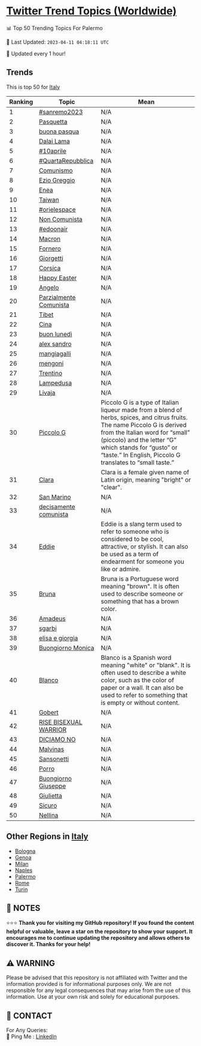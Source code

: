 [Twitter Trend Topics (Worldwide)](https://github.com/ErcinDedeoglu/Twitter-Trend-Topics)
==========


📊 Top 50 Trending Topics For Palermo

📆 Last Updated: `2023-04-11 04:18:11 UTC`

🔧 Updated every 1 hour!


## Trends

This is top 50 for [Italy](</Italy>)

| Ranking | Topic | Mean |
| ------- | ------------ | ------------ |
| 1 | [#sanremo2023](http://twitter.com/search?q=%23sanremo2023) | N/A |
| 2 | [Pasquetta](http://twitter.com/search?q=Pasquetta) | N/A |
| 3 | [buona pasqua](http://twitter.com/search?q=buona+pasqua) | N/A |
| 4 | [Dalai Lama](http://twitter.com/search?q=Dalai+Lama) | N/A |
| 5 | [#10aprile](http://twitter.com/search?q=%2310aprile) | N/A |
| 6 | [#QuartaRepubblica](http://twitter.com/search?q=%23QuartaRepubblica) | N/A |
| 7 | [Comunismo](http://twitter.com/search?q=Comunismo) | N/A |
| 8 | [Ezio Greggio](http://twitter.com/search?q=Ezio+Greggio) | N/A |
| 9 | [Enea](http://twitter.com/search?q=Enea) | N/A |
| 10 | [Taiwan](http://twitter.com/search?q=Taiwan) | N/A |
| 11 | [#orielespace](http://twitter.com/search?q=%23orielespace) | N/A |
| 12 | [Non Comunista](http://twitter.com/search?q=Non+Comunista) | N/A |
| 13 | [#edoonair](http://twitter.com/search?q=%23edoonair) | N/A |
| 14 | [Macron](http://twitter.com/search?q=Macron) | N/A |
| 15 | [Fornero](http://twitter.com/search?q=Fornero) | N/A |
| 16 | [Giorgetti](http://twitter.com/search?q=Giorgetti) | N/A |
| 17 | [Corsica](http://twitter.com/search?q=Corsica) | N/A |
| 18 | [Happy Easter](http://twitter.com/search?q=Happy+Easter) | N/A |
| 19 | [Angelo](http://twitter.com/search?q=Angelo) | N/A |
| 20 | [Parzialmente Comunista](http://twitter.com/search?q=Parzialmente+Comunista) | N/A |
| 21 | [Tibet](http://twitter.com/search?q=Tibet) | N/A |
| 22 | [Cina](http://twitter.com/search?q=Cina) | N/A |
| 23 | [buon lunedì](http://twitter.com/search?q=buon+luned%c3%ac) | N/A |
| 24 | [alex sandro](http://twitter.com/search?q=alex+sandro) | N/A |
| 25 | [mangiagalli](http://twitter.com/search?q=mangiagalli) | N/A |
| 26 | [mengoni](http://twitter.com/search?q=mengoni) | N/A |
| 27 | [Trentino](http://twitter.com/search?q=Trentino) | N/A |
| 28 | [Lampedusa](http://twitter.com/search?q=Lampedusa) | N/A |
| 29 | [Livaja](http://twitter.com/search?q=Livaja) | N/A |
| 30 | [Piccolo G](http://twitter.com/search?q=Piccolo+G) | Piccolo G is a type of Italian liqueur made from a blend of herbs, spices, and citrus fruits. The name Piccolo G is derived from the Italian word for “small” (piccolo) and the letter “G” which stands for “gusto” or “taste.” In English, Piccolo G translates to “small taste.” |
| 31 | [Clara](http://twitter.com/search?q=Clara) | Clara is a female given name of Latin origin, meaning "bright" or "clear". |
| 32 | [San Marino](http://twitter.com/search?q=San+Marino) | N/A |
| 33 | [decisamente comunista](http://twitter.com/search?q=decisamente+comunista) | N/A |
| 34 | [Eddie](http://twitter.com/search?q=Eddie) | Eddie is a slang term used to refer to someone who is considered to be cool, attractive, or stylish. It can also be used as a term of endearment for someone you like or admire. |
| 35 | [Bruna](http://twitter.com/search?q=Bruna) | Bruna is a Portuguese word meaning "brown". It is often used to describe someone or something that has a brown color. |
| 36 | [Amadeus](http://twitter.com/search?q=Amadeus) | N/A |
| 37 | [sgarbi](http://twitter.com/search?q=sgarbi) | N/A |
| 38 | [elisa e giorgia](http://twitter.com/search?q=elisa+e+giorgia) | N/A |
| 39 | [Buongiorno Monica](http://twitter.com/search?q=Buongiorno+Monica) | N/A |
| 40 | [Blanco](http://twitter.com/search?q=Blanco) | Blanco is a Spanish word meaning "white" or "blank". It is often used to describe a white color, such as the color of paper or a wall. It can also be used to refer to something that is empty or without content. |
| 41 | [Gobert](http://twitter.com/search?q=Gobert) | N/A |
| 42 | [RISE BISEXUAL WARRIOR](http://twitter.com/search?q=RISE+BISEXUAL+WARRIOR) | N/A |
| 43 | [DICIAMO NO](http://twitter.com/search?q=DICIAMO+NO) | N/A |
| 44 | [Malvinas](http://twitter.com/search?q=Malvinas) | N/A |
| 45 | [Sansonetti](http://twitter.com/search?q=Sansonetti) | N/A |
| 46 | [Porro](http://twitter.com/search?q=Porro) | N/A |
| 47 | [Buongiorno Giuseppe](http://twitter.com/search?q=Buongiorno+Giuseppe) | N/A |
| 48 | [Giulietta](http://twitter.com/search?q=Giulietta) | N/A |
| 49 | [Sicuro](http://twitter.com/search?q=Sicuro) | N/A |
| 50 | [Nellina](http://twitter.com/search?q=Nellina) | N/A |



## Other Regions in [Italy](</Italy>)

* [Bologna](</Italy/Bologna.md>)
* [Genoa](</Italy/Genoa.md>)
* [Milan](</Italy/Milan.md>)
* [Naples](</Italy/Naples.md>)
* [Palermo](</Italy/Palermo.md>)
* [Rome](</Italy/Rome.md>)
* [Turin](</Italy/Turin.md>)



## 📝 NOTES

⭐⭐⭐ **Thank you for visiting my GitHub repository! If you found the content helpful or valuable, leave a star on the repository to show your support. It encourages me to continue updating the repository and allows others to discover it. Thanks for your help!**


## ⚠️ WARNING

Please be advised that this repository is not affiliated with Twitter and the information provided is for informational purposes only. We are not responsible for any legal consequences that may arise from the use of this information. Use at your own risk and solely for educational purposes.


## 📨 CONTACT

 For Any Queries:  
            🏓 Ping Me : [LinkedIn](https://www.linkedin.com/in/ercindedeoglu/)
